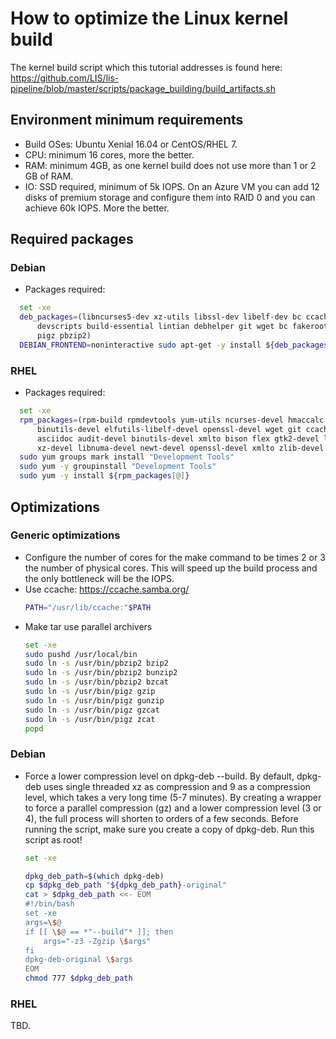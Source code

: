 # How to optimize the Linux kernel build

The kernel build script which this tutorial addresses is found here:
https://github.com/LIS/lis-pipeline/blob/master/scripts/package_building/build_artifacts.sh


## Environment minimum requirements
  - Build OSes: Ubuntu Xenial 16.04 or CentOS/RHEL 7.
  - CPU: minimum 16 cores, more the better.
  - RAM: minimum 4GB, as one kernel build does not use more than 1 or 2 GB of RAM.
  - IO: SSD required, minimum of 5k IOPS. On an Azure VM you can add 12 disks of premium storage and configure them into RAID 0 and you can achieve 60k IOPS. More the better.

## Required packages
### Debian
  - Packages required:
  ```bash
    set -xe
    deb_packages=(libncurses5-dev xz-utils libssl-dev libelf-dev bc ccache kernel-package \
        devscripts build-essential lintian debhelper git wget bc fakeroot flex bison asciidoc \
        pigz pbzip2)
    DEBIAN_FRONTEND=noninteractive sudo apt-get -y install ${deb_packages[@]}
  ```

### RHEL
  - Packages required:
  ```bash
    set -xe
    rpm_packages=(rpm-build rpmdevtools yum-utils ncurses-devel hmaccalc zlib-devel \ 
        binutils-devel elfutils-libelf-devel openssl-devel wget git ccache bc fakeroot \
        asciidoc audit-devel binutils-devel xmlto bison flex gtk2-devel libdw-devel libelf-devel \
        xz-devel libnuma-devel newt-devel openssl-devel xmlto zlib-devel pigz pbzip2)
    sudo yum groups mark install "Development Tools"
    sudo yum -y groupinstall "Development Tools"
    sudo yum -y install ${rpm_packages[@]}
  ```

## Optimizations
### Generic optimizations
  - Configure the number of cores for the make command to be times 2 or 3 the number of physical cores.
    This will speed up the build process and the only bottleneck will be the IOPS.
  - Use ccache: https://ccache.samba.org/
      ```bash
      PATH="/usr/lib/ccache:"$PATH
      ```
  - Make tar use parallel archivers
    ```bash
    set -xe
    sudo pushd /usr/local/bin
    sudo ln -s /usr/bin/pbzip2 bzip2
    sudo ln -s /usr/bin/pbzip2 bunzip2
    sudo ln -s /usr/bin/pbzip2 bzcat
    sudo ln -s /usr/bin/pigz gzip
    sudo ln -s /usr/bin/pigz gunzip
    sudo ln -s /usr/bin/pigz gzcat
    sudo ln -s /usr/bin/pigz zcat
    popd
    ```

### Debian
  - Force a lower compression level on dpkg-deb \-\-build.
    By default, dpkg-deb uses single threaded xz as compression and 9 as a compression level,
    which takes a very long time (5-7 minutes).
    By creating a wrapper to force a parallel compression (gz) and a lower compression level (3 or 4),
    the full process will shorten to orders of a few seconds.
    Before running the script, make sure you create a copy of dpkg-deb.
    Run this script as root!
    ```bash
    set -xe

    dpkg_deb_path=$(which dpkg-deb)
    cp $dpkg_deb_path "${dpkg_deb_path}-original"
    cat > $dpkg_deb_path <<- EOM
    #!/bin/bash
    set -xe
    args=\$@
    if [[ \$@ == *"--build"* ]]; then
        args="-z3 -Zgzip \$args"
    fi
    dpkg-deb-original \$args
    EOM
    chmod 777 $dpkg_deb_path
    ```

### RHEL
TBD.
